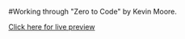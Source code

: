 #Working through "Zero to Code" by Kevin Moore.

[Click here for live preview](http://ol4er.github.io/helloworld)